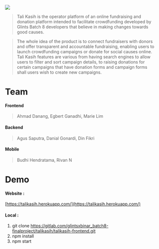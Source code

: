 ![](https://i.ibb.co/HpVNFVH/Logo-Name.png)

> Tali Kasih is the operator platform of an online fundraising and donation platform intended to facilitate crowdfunding developed by Glints Batch 8 developers that believe in making changes towards good causes.
 
> The whole idea of the product is to connect fundraisers with donors and offer transparent and accountable fundraising, enabling users to launch crowdfunding campaigns or donate for social causes online. Tali Kasih features are various from having search engines to allow users to filter and sort campaign details, to raising donations for certain campaigns that have donation forms and campaign forms shall users wish to create new campaigns.

# Team
#### Frontend
> Ahmad Danang, Egbert Ganadhi, Marie Lim

#### Backend
> Agus Saputra, Danial Gonardi, Din Fikri

#### Mobile
> Budhi Hendratama, Rivan N

# Demo
#### Website : 
[https://talikasih.herokuapp.com/](https://talikasih.herokuapp.com/)

#### Local :
1. git clone https://gitlab.com/glintsxbinar_batch8-finalproject/talikasih/talikasih-frontend.git
2. npm install
3. npm start
